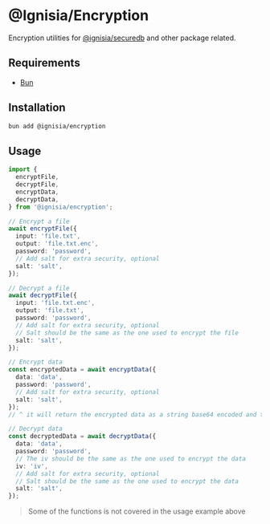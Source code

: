 # @Ignisia/Encryption

Encryption utilities for [@ignisia/securedb](./packages/securedb) and other package related.

## Requirements

- [Bun](https://bun.sh/)

## Installation

```bash
bun add @ignisia/encryption
```

## Usage

```ts
import {
  encryptFile,
  decryptFile,
  encryptData,
  decryptData,
} from '@ignisia/encryption';

// Encrypt a file
await encryptFile({
  input: 'file.txt',
  output: 'file.txt.enc',
  password: 'password',
  // Add salt for extra security, optional
  salt: 'salt',
});

// Decrypt a file
await decryptFile({
  input: 'file.txt.enc',
  output: 'file.txt',
  password: 'password',
  // Add salt for extra security, optional
  // Salt should be the same as the one used to encrypt the file
  salt: 'salt',
});

// Encrypt data
const encryptedData = await encryptData({
  data: 'data',
  password: 'password',
  // Add salt for extra security, optional
  salt: 'salt',
});
// ^ it will return the encrypted data as a string base64 encoded and the iv as a string base64 encoded

// Decrypt data
const decryptedData = await decryptData({
  data: 'data',
  password: 'password',
  // The iv should be the same as the one used to encrypt the data
  iv: 'iv',
  // Add salt for extra security, optional
  // Salt should be the same as the one used to encrypt the data
  salt: 'salt',
});
```

> Some of the functions is not covered in the usage example above
